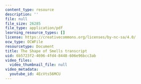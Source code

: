 ```yaml
---
content_type: resource
description: ''
file: null
file_size: 26285
file_type: application/pdf
learning_resource_types: []
license: https://creativecommons.org/licenses/by-nc-sa/4.0/
ocw_type: OCWFile
resourcetype: Document
title: The Shape of Smells transcript
uid: 6b5723f2-4696-4fd4-8448-606e96bcc3ab
video_files:
  video_thumbnail_file: null
video_metadata:
  youtube_id: 4EcVts56MCU
---
```

